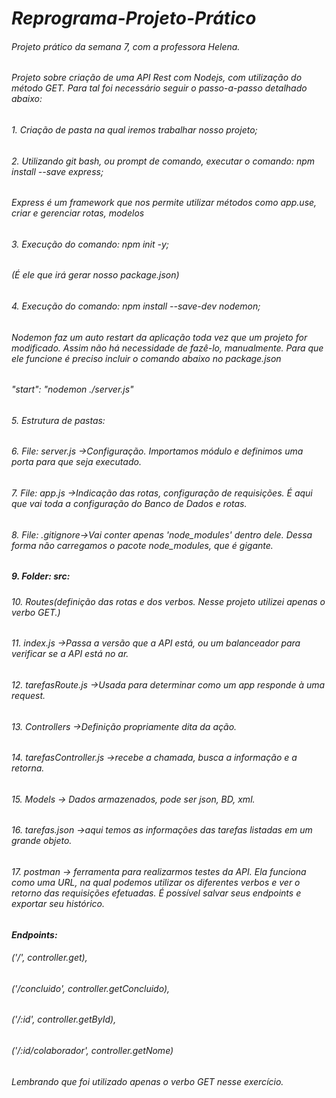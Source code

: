# *Reprograma-Projeto-Prático* #

###### Projeto prático da semana 7, com a professora Helena.

###### Projeto sobre criação de uma API Rest com Nodejs, com utilização do método GET. Para tal foi necessário seguir o passo-a-passo detalhado abaixo:


###### 1. Criação de pasta na qual iremos trabalhar nosso projeto; ######

###### 2. Utilizando git bash, ou prompt de comando, executar o comando: npm install --save express;
###### Express é um framework que nos permite utilizar métodos como app.use, criar e gerenciar rotas, modelos ######

###### 3. Execução do comando: npm init -y; ######
###### (É ele que irá gerar nosso package.json) ######

###### 4. Execução do comando: npm install --save-dev nodemon; ######
###### Nodemon faz um auto restart da aplicação toda vez que um projeto for modificado. Assim não há necessidade de fazê-lo, manualmente. Para que ele funcione é preciso incluir o comando abaixo no package.json 

###### "start": "nodemon ./server.js"

###### 5. *Estrutura de pastas:* ######

###### 6. File: server.js ->Configuração. Importamos módulo e definimos uma porta para que seja executado.
  
###### 7. File: app.js    ->Indicação das rotas, configuração de requisições. É aqui que vai toda a configuração do Banco de Dados e rotas.
 
###### 8. File: .gitignore->Vai conter apenas 'node_modules' dentro dele. Dessa forma não carregamos o pacote node_modules, que é gigante. ######
  
#####  9. Folder: src:
  
###### 10. Routes(definição das rotas e dos verbos. Nesse projeto utilizei apenas o verbo GET.)
          
###### 11. index.js ->Passa a versão que a API está, ou um balanceador para verificar se a API está no ar.
            
###### 12. tarefasRoute.js ->Usada para determinar como um app responde à uma request.
           
###### 13. Controllers ->Definição propriamente dita da ação.
          
###### 14. tarefasController.js ->recebe a chamada, busca a informação e a retorna.
          
###### 15. Models -> Dados armazenados, pode ser json, BD, xml.
          
###### 16. tarefas.json ->aqui temos as informações das tarefas listadas em um grande objeto. 
            
###### 17. postman -> ferramenta para realizarmos testes da API. Ela funciona como uma URL, na qual podemos utilizar os diferentes verbos e ver o retorno das requisições efetuadas. É possível salvar seus endpoints e exportar seu histórico.

#### *Endpoints:* ####
###### ('/', controller.get),

###### ('/concluido', controller.getConcluido),

###### ('/:id', controller.getById),

###### ('/:id/colaborador', controller.getNome)

###### Lembrando que foi utilizado apenas o verbo GET nesse exercício.
    
